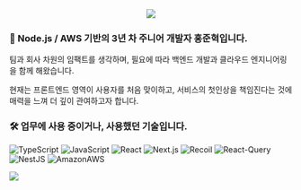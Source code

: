 <!-- Hello -->
<div align="center">
  <a href="https://ato-m-a.me">
    <img src="https://capsule-render.vercel.app/api?type=soft&color=auto&height=100&section=header&text=Hi%20there✋🏻&fontSize=50&animation=blinking" />
  </a>
</div>

### 👋 Node.js / AWS 기반의 3년 차 주니어 개발자 홍준혁입니다.

팀과 회사 차원의 임팩트를 생각하며, 필요에 따라 백엔드 개발과 클라우드 엔지니어링을 함께 해왔습니다.

현재는 프론트엔드 영역이 사용자를 처음 맞이하고, 서비스의 첫인상을 책임진다는 것에 매력을 느껴 더 깊이 관여하고자 합니다.

<!-- Tech Stack -->
### 🛠 업무에 사용 중이거나, 사용했던 기술입니다.

![TypeScript](https://img.shields.io/badge/TypeScript-language-007ACC?logo=TypeScript)
![JavaScript](https://img.shields.io/badge/JavaScript-language-F7DF1E?logo=JavaScript)
![React](https://img.shields.io/badge/React-lib-61DAFB?logo=React)
![Next.js](https://img.shields.io/badge/Next.js-ssr-000000?logo=Next.js)
![Recoil](https://img.shields.io/badge/Recoil-state-3577E5?logo=Recoil)
![React-Query](https://img.shields.io/badge/React%20Query-state-EF4444?logo=React-Query)
![NestJS](https://img.shields.io/badge/NestJS-backend-E0234D?logo=NestJS)
![AmazonAWS](https://img.shields.io/badge/AmazonAWS-cloud-FF9900?logo=AmazonAWS)

<p align="left">
  <img src="https://hits.seeyoufarm.com/api/count/incr/badge.svg?url=https%3A%2F%2Fgithub.com%2Fato-m-a&count_bg=%2379C83D&title_bg=%23555555&icon=&icon_color=%23E7E7E7&title=hits&edge_flat=false"/>
</p>

